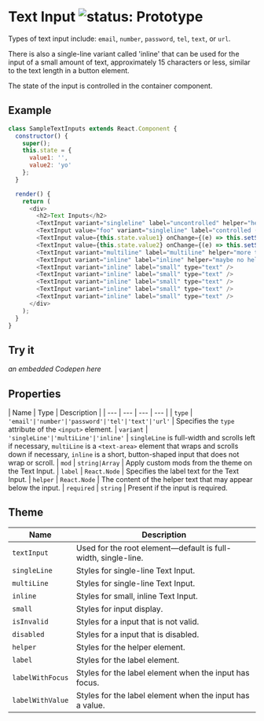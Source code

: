 # Text Input ![status: Prototype](https://img.shields.io/badge/status-prototype-orange.svg)

Types of text input include: `email`, `number`, `password`, `tel`, `text`, or `url`.

There is also a single-line variant called 'inline' that can be used for the input of a small amount of text, approximately 15 characters or less, similar to the text length in a button element.

The state of the input is controlled in the container component.

## Example

```javascript
class SampleTextInputs extends React.Component {
  constructor() {
    super();
    this.state = {
      value1: '',
      value2: 'yo'
    };
  }

  render() {
    return (
      <div>
        <h2>Text Inputs</h2>
        <TextInput variant="singleline" label="uncontrolled" helper="helper text here" type="text"/>
        <TextInput value="foo" variant="singleline" label="controlled (static)" helper="helper text here" type="text"/>
        <TextInput value={this.state.value1} onChange={(e) => this.setState({ value1: e.currentTarget.value }) } variant="singleline" label="controlled (dynamic)" helper="helper text here" type="text"/>
        <TextInput value={this.state.value2} onChange={(e) => this.setState({ value2: e.currentTarget.value }) } variant="singleline" label="filled (dynamic)" helper="helper text here" type="text"/>
        <TextInput variant="multiline" label="multiline" helper="more text here" type="text"/>
        <TextInput variant="inline" label="inline" helper="maybe no helper text for these little guys" type="text" />
        <TextInput variant="inline" label="small" type="text" />
        <TextInput variant="inline" label="small" type="text" />
        <TextInput variant="inline" label="small" type="text" />
        <TextInput variant="inline" label="small" type="text" />
        <TextInput variant="inline" label="small" type="text" />
      </div>
    );
  }
}

```

## Try it
_an embedded Codepen here_

## Properties

| Name | Type | Description |
| --- | --- | --- | --- |
| `type` | <code>'email'&#124;'number'&#124;'password'&#124;'tel'&#124;'text'&#124;'url'</code> | Specifies the `type` attribute of the `<input>` element.
| `variant` | <code>'singleLine'&#124;'multiLine'&#124;'inline'</code> | `singleLine` is full-width and scrolls left if necessary, `multiLine` is a `<text-area>` element that wraps and scrolls down if necessary, `inline` is a short, button-shaped input that does not wrap or scroll.
| `mod` | <code>string&#124;Array<string></code> | Apply custom mods from the theme on the Text Input.
| `label` | `React.Node` | Specifies the label text for the Text Input.
| `helper` | `React.Node` | The content of the helper text that may appear below the input.
| `required` | `string` | Present if the input is required.

## Theme

| Name | Description |
| ---  | ----------- |
| `textInput` | Used for the root element—default is full-width, single-line. |
| `singleLine` | Styles for single-line Text Input. |
| `multiLine` | Styles for single-line Text Input. |
| `inline` | Styles for small, inline Text Input. |
| `small` | Styles for input display. |
| `isInvalid` | Styles for a input that is not valid. |
| `disabled` | Styles for a input that is disabled. |
| `helper` | Styles for the helper element. |
| `label` | Styles for the label element. |
| `labelWithFocus` | Styles for the label element when the input has focus. |
| `labelWithValue` | Styles for the label element when the input has a value. |
